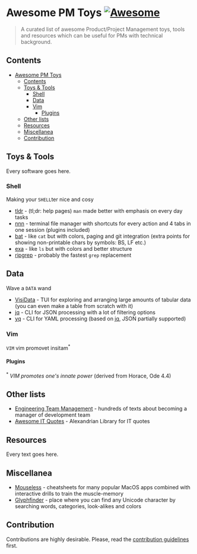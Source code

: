 # Awesome PM Toys [![Awesome](https://awesome.re/badge-flat.svg)](https://awesome.re)
> A curated list of awesome Product/Project Management toys, tools and resources which can be useful for PMs with technical background.


## Contents
- [Awesome PM Toys](#awesome-pm-toys)
  - [Contents](#contents)
  - [Toys & Tools](#toys--tools)
    - [Shell](#shell)
    - [Data](#data)
    - [Vim](#vim)
      - [Plugins](#plugins)
  - [Other lists](#other-lists)
  - [Resources](#resources)
  - [Miscellanea](#miscellanea)
  - [Contribution](#contribution)


## Toys & Tools
Every software goes here.

### Shell
Making your `SHELL`ter nice and cosy
- [tldr](https://github.com/tldr-pages/tldr) - (tl;dr: help pages) `man` made better with emphasis on every day tasks
- [nnn](https://github.com/jarun/nnn) - terminal file manager with shortcuts for every action and 4 tabs in one session (plugins included)
- [bat](https://github.com/sharkdp/bat) - like `cat` but with colors, paging and git integration (extra points for showing non-printable chars by symbols: BS, LF etc.)
- [exa](https://github.com/ogham/exa) - like `ls` but with colors and better structure
- [ripgrep](https://github.com/BurntSushi/ripgrep) - probably the fastest `grep` replacement

## Data
Wave a `DATA` wand
- [VisiData](https://github.com/saulpw/visidata) - TUI for exploring and arranging large amounts of tabular data (you can even make a table from scratch with it)
- [jq](https://github.com/stedolan/jq) - CLI for JSON processing with a lot of filtering options
- [yq](https://github.com/stedolan/jq) - CLI for YAML processing (based on [jq](https://github.com/stedolan/jq), JSON partially supported)

### Vim
`VIM` vim promovet insitam<sup>*</sup>

#### Plugins

<sup>*</sup> _VIM promotes one's innate power_ (derived from Horace, Ode 4.4)

## Other lists
- [Engineering Team Management](https://github.com/kdeldycke/awesome-engineering-team-management) - hundreds of texts about becoming a manager of development team
- [Awesome IT Quotes](https://github.com/victorlaerte/awesome-it-quotes) - Alexandrian Library for IT quotes

## Resources
Every text goes here.

## Miscellanea
- [Mouseless](https://mouseless.app) - cheatsheets for many popular MacOS apps combined with interactive drills to train the muscle-memory
- [Glyphfinder](https://www.glyphfinder.com) - place where you can find any Unicode character by searching words, categories, look-alikes and colors


## Contribution
Contributions are highly desirable. Please, read the [contribution guidelines](contributing.md) first.
